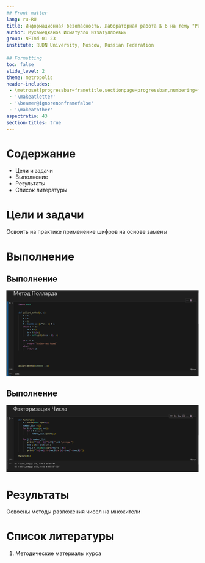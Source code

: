 ```yaml
---
## Front matter
lang: ru-RU
title: Информационная безопасность. Лабораторная работа № 6 на тему "Разложение чисел на множители"
author: Мухамеджанов Исматулло Иззатуллоевич
group: NFImd-01-23
institute: RUDN University, Moscow, Russian Federation

## Formatting
toc: false
slide_level: 2
theme: metropolis
header-includes: 
 - \metroset{progressbar=frametitle,sectionpage=progressbar,numbering=fraction}
 - '\makeatletter'
 - '\beamer@ignorenonframefalse'
 - '\makeatother'
aspectratio: 43
section-titles: true
---
```


# Содержание
* Цели и задачи
* Выполнение
* Результаты
* Список литературы

# Цели и задачи
Освоить на практике применение шифров на основе замены

# Выполнение
<!-- ## Выполнение
![Схема шифрования на основе шифра Цезаря](images/Ceasar.png){#fig:form1 width=100%}
![Схема шифрования на основе шифра Атбаш](images/Atbash.png){#fig:form1 width=100%} -->

## Выполнение
![Программа (1)](images/Screenshot1.png)

## Выполнение
![Программа (2)](images/Screenshot2.png)


# Результаты
Освоены методы разложения чисел на множители

# Список литературы
1. Методические материалы курса